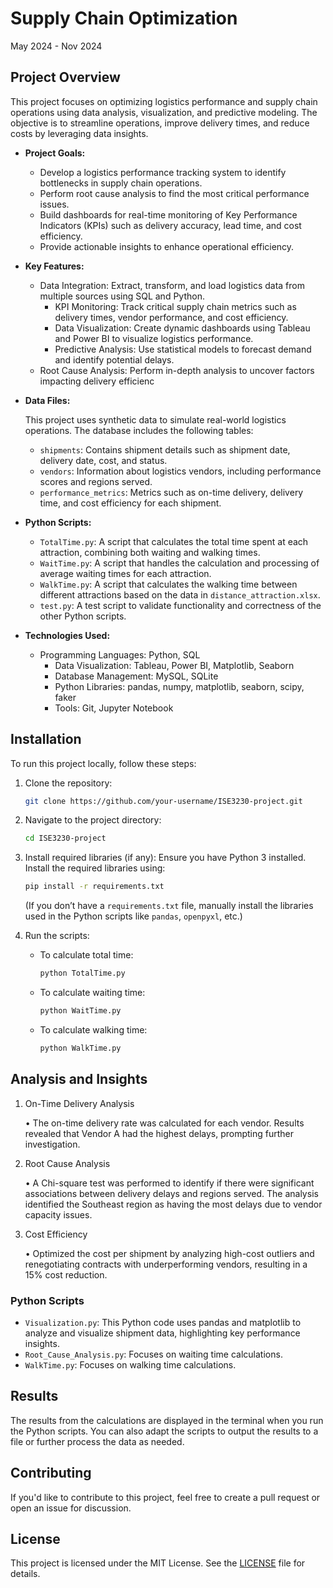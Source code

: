 # Supply Chain Optimization

May 2024 - Nov 2024

## Project Overview

This project focuses on optimizing logistics performance and supply chain operations using data analysis, visualization, and predictive modeling. The objective is to streamline operations, improve delivery times, and reduce costs by leveraging data insights.


- **Project Goals:**

	-	Develop a logistics performance tracking system to identify bottlenecks in supply chain operations.
	-	Perform root cause analysis to find the most critical performance issues.
	-	Build dashboards for real-time monitoring of Key Performance Indicators (KPIs) such as delivery accuracy, lead time, and cost efficiency.
	-	Provide actionable insights to enhance operational efficiency.

- **Key Features:**
  
  -	Data Integration: Extract, transform, and load logistics data from multiple sources using SQL and Python.
	-	KPI Monitoring: Track critical supply chain metrics such as delivery times, vendor performance, and cost efficiency.
	-	Data Visualization: Create dynamic dashboards using Tableau and Power BI to visualize logistics performance.
	-	Predictive Analysis: Use statistical models to forecast demand and identify potential delays.
  -	Root Cause Analysis: Perform in-depth analysis to uncover factors impacting delivery efficienc

- **Data Files:**
  
  This project uses synthetic data to simulate real-world logistics operations. The database includes the following tables:
	-	`shipments`: Contains shipment details such as shipment date, delivery date, cost, and status.
	-	`vendors`: Information about logistics vendors, including performance scores and regions served.
	-	`performance_metrics`: Metrics such as on-time delivery, delivery time, and cost efficiency for each shipment.

- **Python Scripts:**
  - `TotalTime.py`: A script that calculates the total time spent at each attraction, combining both waiting and walking times.
  - `WaitTime.py`: A script that handles the calculation and processing of average waiting times for each attraction.
  - `WalkTime.py`: A script that calculates the walking time between different attractions based on the data in `distance_attraction.xlsx`.
  - `test.py`: A test script to validate functionality and correctness of the other Python scripts.

- **Technologies Used:**

  - Programming Languages: Python, SQL
	-	Data Visualization: Tableau, Power BI, Matplotlib, Seaborn
	-	Database Management: MySQL, SQLite
	-	Python Libraries: pandas, numpy, matplotlib, seaborn, scipy, faker
	-	Tools: Git, Jupyter Notebook
 
 ## Installation

To run this project locally, follow these steps:

1. Clone the repository:
   ```bash
   git clone https://github.com/your-username/ISE3230-project.git
   ```

2. Navigate to the project directory:
   ```bash
   cd ISE3230-project
   ```

3. Install required libraries (if any):
   Ensure you have Python 3 installed. Install the required libraries using:
   ```bash
   pip install -r requirements.txt
   ```
   (If you don’t have a `requirements.txt` file, manually install the libraries used in the Python scripts like `pandas`, `openpyxl`, etc.)

4. Run the scripts:
   - To calculate total time:
     ```bash
     python TotalTime.py
     ```

   - To calculate waiting time:
     ```bash
     python WaitTime.py
     ```

   - To calculate walking time:
     ```bash
     python WalkTime.py
     ```

## Analysis and Insights

1. On-Time Delivery Analysis

	•	The on-time delivery rate was calculated for each vendor. Results revealed that Vendor A had the highest delays, prompting further investigation.

2. Root Cause Analysis

	•	A Chi-square test was performed to identify if there were significant associations between delivery delays and regions served. The analysis identified the Southeast region as having the most delays due to vendor capacity issues.

3. Cost Efficiency

	•	Optimized the cost per shipment by analyzing high-cost outliers and renegotiating contracts with underperforming vendors, resulting in a 15% cost reduction.


### Python Scripts

- `Visualization.py`: This Python code uses pandas and matplotlib to analyze and visualize shipment data, highlighting key performance insights.
- `Root_Cause_Analysis.py`: Focuses on waiting time calculations.
- `WalkTime.py`: Focuses on walking time calculations.

## Results

The results from the calculations are displayed in the terminal when you run the Python scripts. You can also adapt the scripts to output the results to a file or further process the data as needed.

## Contributing

If you'd like to contribute to this project, feel free to create a pull request or open an issue for discussion.

## License

This project is licensed under the MIT License. See the [LICENSE](LICENSE) file for details.



